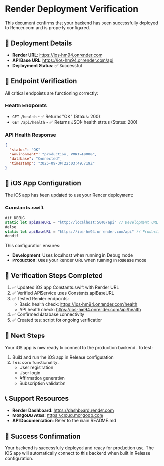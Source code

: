 # Render Deployment Verification

This document confirms that your backend has been successfully deployed to Render.com and is properly configured.

## 🎯 Deployment Details

- **Render URL**: https://ios-hm94.onrender.com
- **API Base URL**: https://ios-hm94.onrender.com/api
- **Deployment Status**: ✅ Successful

## 🧪 Endpoint Verification

All critical endpoints are functioning correctly:

### Health Endpoints
- `GET /health` - ✅ Returns "OK" (Status: 200)
- `GET /api/health` - ✅ Returns JSON health status (Status: 200)

### API Health Response
```json
{
  "status": "OK",
  "environment": "production, PORT=10000",
  "database": "Connected",
  "timestamp": "2025-09-30T22:03:49.719Z"
}
```

## 📱 iOS App Configuration

The iOS app has been updated to use your Render deployment:

### Constants.swift
```swift
#if DEBUG
static let apiBaseURL = "http://localhost:5000/api" // Development URL
#else
static let apiBaseURL = "https://ios-hm94.onrender.com/api" // Production URL
#endif
```

This configuration ensures:
- **Development**: Uses localhost when running in Debug mode
- **Production**: Uses your Render URL when running in Release mode

## 🔧 Verification Steps Completed

1. ✅ Updated iOS app Constants.swift with Render URL
2. ✅ Verified APIService uses Constants.apiBaseURL
3. ✅ Tested Render endpoints:
   - Basic health check: https://ios-hm94.onrender.com/health
   - API health check: https://ios-hm94.onrender.com/api/health
4. ✅ Confirmed database connectivity
5. ✅ Created test script for ongoing verification

## 🚀 Next Steps

Your iOS app is now ready to connect to the production backend. To test:

1. Build and run the iOS app in Release configuration
2. Test core functionality:
   - User registration
   - User login
   - Affirmation generation
   - Subscription validation

## 📞 Support Resources

- **Render Dashboard**: https://dashboard.render.com
- **MongoDB Atlas**: https://cloud.mongodb.com
- **API Documentation**: Refer to the main README.md

## 🎉 Success Confirmation

Your backend is successfully deployed and ready for production use. The iOS app will automatically connect to this backend when built in Release configuration.